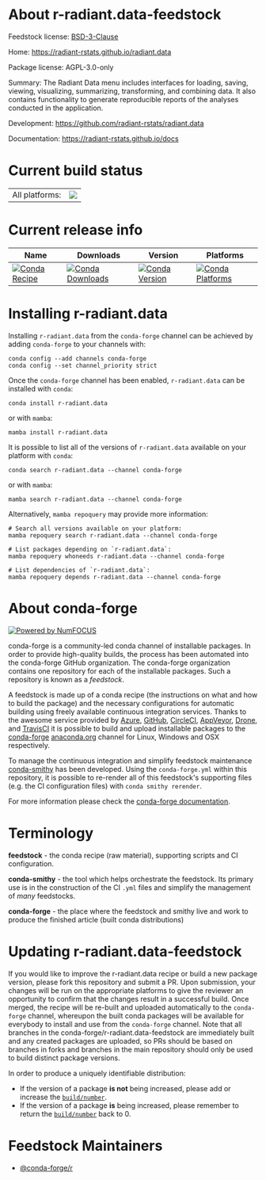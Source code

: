 About r-radiant.data-feedstock
==============================

Feedstock license: [BSD-3-Clause](https://github.com/conda-forge/r-radiant.data-feedstock/blob/main/LICENSE.txt)

Home: https://radiant-rstats.github.io/radiant.data

Package license: AGPL-3.0-only

Summary: The Radiant Data menu includes interfaces for loading, saving, viewing, visualizing, summarizing, transforming, and combining data. It also contains functionality to generate reproducible reports of the analyses conducted in the application.

Development: https://github.com/radiant-rstats/radiant.data

Documentation: https://radiant-rstats.github.io/docs

Current build status
====================


<table><tr><td>All platforms:</td>
    <td>
      <a href="https://dev.azure.com/conda-forge/feedstock-builds/_build/latest?definitionId=2428&branchName=main">
        <img src="https://dev.azure.com/conda-forge/feedstock-builds/_apis/build/status/r-radiant.data-feedstock?branchName=main">
      </a>
    </td>
  </tr>
</table>

Current release info
====================

| Name | Downloads | Version | Platforms |
| --- | --- | --- | --- |
| [![Conda Recipe](https://img.shields.io/badge/recipe-r--radiant.data-green.svg)](https://anaconda.org/conda-forge/r-radiant.data) | [![Conda Downloads](https://img.shields.io/conda/dn/conda-forge/r-radiant.data.svg)](https://anaconda.org/conda-forge/r-radiant.data) | [![Conda Version](https://img.shields.io/conda/vn/conda-forge/r-radiant.data.svg)](https://anaconda.org/conda-forge/r-radiant.data) | [![Conda Platforms](https://img.shields.io/conda/pn/conda-forge/r-radiant.data.svg)](https://anaconda.org/conda-forge/r-radiant.data) |

Installing r-radiant.data
=========================

Installing `r-radiant.data` from the `conda-forge` channel can be achieved by adding `conda-forge` to your channels with:

```
conda config --add channels conda-forge
conda config --set channel_priority strict
```

Once the `conda-forge` channel has been enabled, `r-radiant.data` can be installed with `conda`:

```
conda install r-radiant.data
```

or with `mamba`:

```
mamba install r-radiant.data
```

It is possible to list all of the versions of `r-radiant.data` available on your platform with `conda`:

```
conda search r-radiant.data --channel conda-forge
```

or with `mamba`:

```
mamba search r-radiant.data --channel conda-forge
```

Alternatively, `mamba repoquery` may provide more information:

```
# Search all versions available on your platform:
mamba repoquery search r-radiant.data --channel conda-forge

# List packages depending on `r-radiant.data`:
mamba repoquery whoneeds r-radiant.data --channel conda-forge

# List dependencies of `r-radiant.data`:
mamba repoquery depends r-radiant.data --channel conda-forge
```


About conda-forge
=================

[![Powered by
NumFOCUS](https://img.shields.io/badge/powered%20by-NumFOCUS-orange.svg?style=flat&colorA=E1523D&colorB=007D8A)](https://numfocus.org)

conda-forge is a community-led conda channel of installable packages.
In order to provide high-quality builds, the process has been automated into the
conda-forge GitHub organization. The conda-forge organization contains one repository
for each of the installable packages. Such a repository is known as a *feedstock*.

A feedstock is made up of a conda recipe (the instructions on what and how to build
the package) and the necessary configurations for automatic building using freely
available continuous integration services. Thanks to the awesome service provided by
[Azure](https://azure.microsoft.com/en-us/services/devops/), [GitHub](https://github.com/),
[CircleCI](https://circleci.com/), [AppVeyor](https://www.appveyor.com/),
[Drone](https://cloud.drone.io/welcome), and [TravisCI](https://travis-ci.com/)
it is possible to build and upload installable packages to the
[conda-forge](https://anaconda.org/conda-forge) [anaconda.org](https://anaconda.org/)
channel for Linux, Windows and OSX respectively.

To manage the continuous integration and simplify feedstock maintenance
[conda-smithy](https://github.com/conda-forge/conda-smithy) has been developed.
Using the ``conda-forge.yml`` within this repository, it is possible to re-render all of
this feedstock's supporting files (e.g. the CI configuration files) with ``conda smithy rerender``.

For more information please check the [conda-forge documentation](https://conda-forge.org/docs/).

Terminology
===========

**feedstock** - the conda recipe (raw material), supporting scripts and CI configuration.

**conda-smithy** - the tool which helps orchestrate the feedstock.
                   Its primary use is in the construction of the CI ``.yml`` files
                   and simplify the management of *many* feedstocks.

**conda-forge** - the place where the feedstock and smithy live and work to
                  produce the finished article (built conda distributions)


Updating r-radiant.data-feedstock
=================================

If you would like to improve the r-radiant.data recipe or build a new
package version, please fork this repository and submit a PR. Upon submission,
your changes will be run on the appropriate platforms to give the reviewer an
opportunity to confirm that the changes result in a successful build. Once
merged, the recipe will be re-built and uploaded automatically to the
`conda-forge` channel, whereupon the built conda packages will be available for
everybody to install and use from the `conda-forge` channel.
Note that all branches in the conda-forge/r-radiant.data-feedstock are
immediately built and any created packages are uploaded, so PRs should be based
on branches in forks and branches in the main repository should only be used to
build distinct package versions.

In order to produce a uniquely identifiable distribution:
 * If the version of a package **is not** being increased, please add or increase
   the [``build/number``](https://docs.conda.io/projects/conda-build/en/latest/resources/define-metadata.html#build-number-and-string).
 * If the version of a package **is** being increased, please remember to return
   the [``build/number``](https://docs.conda.io/projects/conda-build/en/latest/resources/define-metadata.html#build-number-and-string)
   back to 0.

Feedstock Maintainers
=====================

* [@conda-forge/r](https://github.com/conda-forge/r/)

